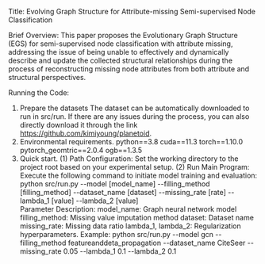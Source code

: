 Title: Evolving Graph Structure for Attribute-missing Semi-supervised Node Classification

Brief Overview:
This paper proposes the Evolutionary Graph Structure (EGS) for semi-supervised node classification with attribute missing, addressing the issue of being unable to effectively and dynamically describe and update the collected structural relationships during the process of reconstructing missing node attributes from both attribute and structural perspectives.

Running the Code:
1. Prepare the datasets
The dataset can be automatically downloaded to run in src/run. If there are any issues during the process, you can also directly download it through the link https://github.com/kimiyoung/planetoid.
2. Environmental requirements.
python==3.8
cuda==11.3
torch==1.10.0
pytorch_geomtric==2.0.4
ogb==1.3.5
3. Quick start.
(1) Path Configuration: Set the working directory to the project root based on your experimental setup.
(2) Run Main Program: Execute the following command to initiate model training and evaluation:
python src/run.py --model [model_name]  --filling_method [filling_method] --dataset_name [dataset] --missing_rate [rate]  --lambda_1 [value] --lambda_2 [value]  
Parameter Description:
model_name: Graph neural network model 
filling_method: Missing value imputation method 
dataset: Dataset name 
missing_rate: Missing data ratio 
lambda_1, lambda_2: Regularization hyperparameters.
Example:
python src/run.py  --model gcn  --filling_method featureanddeta_propagation --dataset_name CiteSeer --missing_rate 0.05 --lambda_1 0.1  --lambda_2 0.1  
